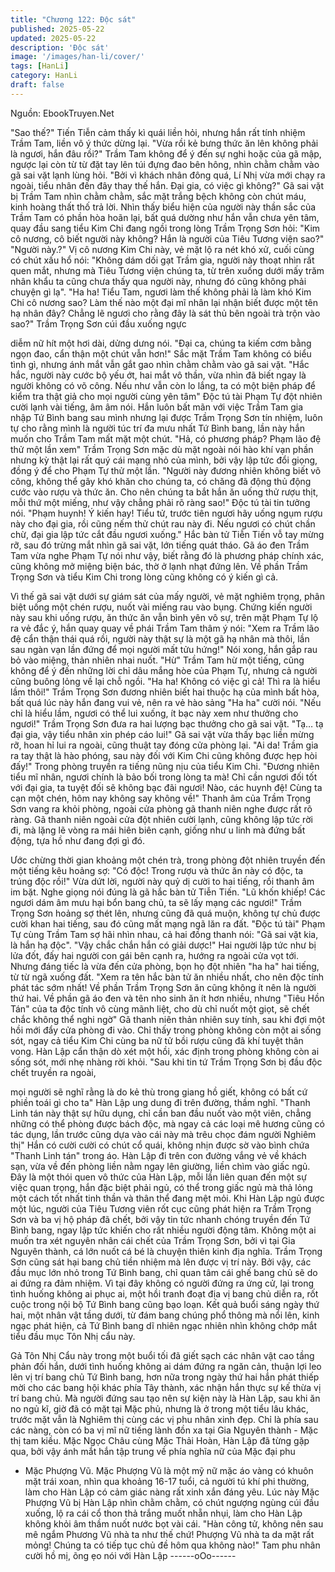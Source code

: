 ```yaml
---
title: "Chương 122: Độc sát"
published: 2025-05-22
updated: 2025-05-22
description: 'Độc sát'
image: '/images/han-li/cover/'
tags: [HanLi]
category: HanLi
draft: false
---
```


Nguồn: EbookTruyen.Net

"Sao thế?" Tiến Tiễn cảm thấy kì quái liền hỏi, nhưng hắn rất tính
nhiệm Trầm Tam, liền vô ý thức dừng lại.
"Vừa rồi kẻ bưng thức ăn lên không phải là ngươi, hắn đâu rồi?"
Trầm Tam không để ý đến sự nghi hoặc của gã mập, ngược lại
còn từ từ đặt tay lên túi đựng đao bên hông, nhìn chằm chằm vào
gã sai vặt lạnh lùng hỏi.
"Bởi vì khách nhân đông quá, Lí Nhị vừa mới chạy ra ngoài, tiểu
nhân đến đây thay thế hắn. Đại gia, có việc gì không?" Gã sai vặt
bị Trầm Tam nhìn chằm chằm, sắc mặt trắng bệch không còn chút
máu, kinh hoàng thất thố trả lời.
Nhìn thấy biểu hiện của người này thần sắc của Trầm Tam có
phần hòa hoãn lại, bất quá dường như hắn vẫn chưa yên tâm,
quay đầu sang tiểu Kim Chi đang ngồi trong lòng Trầm Trọng Sơn
hỏi:
"Kim cô nương, cô biết người này không? Hắn là người của Tiêu
Tương viện sao?"
"Người này.?" Vị cô nương Kim Chi này, vẻ mặt lộ ra nét khó xử,
cuối cùng có chút xấu hổ nói:
"Không dám dối gạt Trầm gia, người này thoạt nhìn rất quen mắt,
nhưng mà Tiêu Tương viện chúng ta, từ trên xuống dưới mấy
trăm nhân khẩu ta cũng chưa thấy qua người này, nhưng đó cũng
không phải chuyện gì lạ".
"Ha ha! Tiểu Tam, ngươi làm thế không phải là làm khó Kim Chi
cô nương sao? Làm thế nào một đại mĩ nhân lại nhận biết được
một tên hạ nhân đây? Chẳng lẽ ngươi cho rằng đây là sát thủ bên
ngoài trà trộn vào sao?" Trầm Trọng Sơn cúi đầu xuống ngực

diễm nữ hít một hơi dài, dửng dưng nói.
"Đại ca, chúng ta kiếm cơm bằng ngọn đao, cẩn thận một chút
vẫn hơn!" Sắc mặt Trầm Tam không có biểu tình gì, nhưng ánh
mắt vẫn gắt gao nhìn chằm chằm vào gã sai vặt.
"Hắc hắc, người này cước bộ yếu ớt, hai mắt vô thần, vừa nhìn đã
biết ngay là người không có võ công. Nếu như vẫn còn lo lắng, ta
có một biện pháp để kiểm tra thật giả cho mọi người cùng yên
tâm" Độc tú tài Phạm Tự đột nhiên cười lạnh vài tiếng, âm âm nói.
Hắn luôn bất mãn với việc Trầm Tam gia nhập Tứ Bình bang sau
mình nhưng lại được Trầm Trọng Sơn tín nhiệm, luôn tự cho rằng
mình là người túc trí đa mưu nhất Tứ Bình bang, lần này hắn
muốn cho Trầm Tam mất mặt một chút.
"Hả, có phương pháp? Phạm lão đệ thử một lần xem" Trầm Trọng
Sơn mặc dù mặt ngoài nói hào khí vạn phần nhưng kỳ thật lại rất
quý cái mạng nhỏ của mình, bởi vậy lập tức đổi giọng, đồng ý để
cho Phạm Tự thử một lần.
"Người này đương nhiên không biết võ công, không thể gây khó
khăn cho chúng ta, có chăng đã động thủ động cước vào rượu và
thức ăn. Cho nên chúng ta bắt hắn ăn uống thử rượu thịt, mỗi thứ
một miếng, như vậy chẳng phải rõ ràng sao!" Độc tú tài tin tưởng
nói.
"Phạm huynh! Ý kiến hay! Tiểu tử, trước tiên ngươi hãy uống
ngụm rượu này cho đại gia, rồi cũng nếm thử chút rau này đi. Nếu
ngươi có chút chần chừ, đại gia lập tức cắt đầu ngươi xuống."
Hắc bàn tử Tiễn Tiến vỗ tay mừng rỡ, sau đó trừng mắt nhìn gã
sai vặt, lớn tiếng quát tháo.
Gã áo đen Trầm Tam vừa nghe Phạm Tự nói như vậy, biết rằng
đó là phương pháp chính xác, cũng không mở miệng biện bác,
thờ ở lạnh nhạt đứng lên.
Về phần Trầm Trọng Sơn và tiểu Kim Chi trong lòng cũng không
có ý kiến gì cả.

Vì thế gã sai vặt dưới sự giám sát của mấy người, vẻ mặt nghiêm
trọng, phân biệt uống một chén rượu, nuốt vài miếng rau vào
bụng.
Chứng kiến người này sau khi uống rượu, ăn thức ăn vẫn bình
yên vô sự, trên mặt Phạm Tự lộ ra vẻ đắc ý, hắn quay quay về
phái Trầm Tam thâm ý nói: "Xem ra Trầm lão đệ cẩn thận thái quá
rồi, người này thật sự là một gã hạ nhân mà thôi, lần sau ngàn
vạn lần đứng để mọi người mất tửu hứng!" Nói xong, hắn gắp rau
bỏ vào miệng, thản nhiên nhai nuốt.
"Hừ" Trầm Tam hừ một tiếng, cũng không để ý đến những lời chỉ
dâu mắng hòe của Phạm Tự, nhưng cả người cũng buông lỏng
về lại chỗ ngồi.
"Ha ha! Không có việc gì cả! Thì ra là hiểu lầm thôi!" Trầm Trọng
Sơn đương nhiên biết hai thuộc hạ của mình bất hòa, bất quá lúc
này hắn đang vui vẻ, nên ra vẻ hào sảng "Ha ha" cười nói.
"Nếu chỉ là hiểu lầm, ngươi có thể lui xuống, ít bạc này xem như
thưởng cho ngươi!" Trầm Trọng Sơn đưa ra hai lượng bạc thưởng
cho gã sai vặt.
"Tạ… tạ đại gia, vậy tiểu nhân xin phép cáo lui!" Gã sai vặt vừa
thấy bạc liền mừng rỡ, hoan hỉ lui ra ngoài, cũng thuật tay đóng
cửa phòng lại.
"Ai da! Trầm gia ra tay thật là hào phóng, sau này đối với Kim Chi
cũng không được hẹp hòi đấy!" Trong phòng truyền ra tiếng nũng
nịu của tiểu Kim Chi.
"Đương nhiên tiểu mĩ nhân, ngươi chính là bảo bối trong lòng ta
mà! Chỉ cần ngươi đối tốt với đại gia, ta tuyệt đối sẽ không bạc đãi
ngươi! Nào, các huynh đệ! Cùng ta cạn một chén, hôm nay không
say không về!" Thanh âm của Trầm Trọng Sơn vang ra khỏi
phòng, ngoài cửa phòng gã thanh niên nghe được rất rõ ràng.
Gã thanh niên ngoài cửa đột nhiên cười lạnh, cũng không lập tức
rời đi, mà lặng lẽ vòng ra mái hiên biên cạnh, giống như u linh mà
đứng bất động, tựa hồ như đang đợi gì đó.

Ước chừng thời gian khoảng một chén trà, trong phòng đột nhiên
truyền đến một tiếng kêu hoảng sợ: "Có độc! Trong rượu và thức
ăn này có độc, ta trúng độc rồi!" Vừa dứt lời, người này quỷ dị
cười to hai tiếng, rồi thanh âm im bặt. Nghe giọng nói đúng là gã
hắc bàn tử Tiễn Tiến.
"Lũ khốn khiếp! Các ngươi dám âm mưu hại bổn bang chủ, ta sẽ
lấy mạng các ngươi!" Trầm Trọng Sơn hoảng sợ thét lên, nhưng
cũng đã quá muộn, không tự chủ được cười khan hai tiếng, sau
đó cũng mất mạng ngã lăn ra đất.
"Độc tú tài" Phạm Tự cùng Trầm Tam sợ hãi nhìn nhau, cả hai
đồng thanh nói:
"Gã sai vặt kia, là hắn hạ độc".
"Vậy chắc chắn hắn có giải dược!"
Hai người lập tức như bị lửa đốt, đấy hai người con gái bên cạnh
ra, hướng ra ngoài cửa vọt tới.
Nhưng đáng tiếc là vừa đến cửa phòng, bọn họ đột nhiên "ha ha"
hai tiếng, từ từ ngã xuống đất.
"Xem ra tên hắc bàn tử ăn nhiều nhất, cho nên độc tính phát tác
sớm nhất! Về phần Trầm Trọng Sơn ăn cũng không ít nên là
người thứ hai. Về phần gã áo đen và tên nho sinh ăn ít hơn nhiều,
nhưng "Tiêu Hồn Tán" của ta độc tính vô cùng mãnh liệt, cho dù
chỉ nuốt một giọt, sẽ chết chắc không thể nghi ngờ" Gã thanh niên
thản nhiên suy tính, sau khi đợi một hồi mới đẩy cửa phòng đi
vào.
Chỉ thấy trong phòng không còn một ai sống sót, ngay cả tiểu Kim
Chi cùng ba nữ tử bồi rượu cũng đã khí tuyệt thân vong.
Hàn Lập cẩn thận dò xét một hồi, xác định trong phòng không còn
ai sống sót, mới nhẹ nhàng rời khỏi.
"Sau khi tin tứ Trầm Trọng Sơn bị đầu độc chết truyền ra ngoài,

mọi người sẽ nghĩ rằng là do kẻ thù trong giang hồ giết, không có
bất cứ phiền toái gì cho ta" Hàn Lập ung dung đi trên đường,
thầm nghĩ.
"Thanh Linh tán này thật sự hữu dụng, chỉ cần ban đầu nuốt vào
một viên, chẳng những có thể phòng được bách độc, mà ngay cả
các loại mê hương cũng có tác dụng, lần trước cũng dựa vào cái
này mà trêu chọc đám người Nghiêm thị" Hắn có cười cười có
chút cổ quái, không nhịn được sờ vào bình chứa "Thanh Linh tán"
trong áo.
Hàn Lập đi trên con đường vắng vẻ về khách sạn, vừa về đến
phòng liền nằm ngay lên giường, liền chìm vào giấc ngủ.
Đây là một thói quen vô thức của Hàn Lập, mỗi lần liên quan đến
một sự việc quan trọng, hắn đặc biệt phải ngủ, có thể trong giấc
ngủ mà thả lỏng một cách tốt nhất tinh thần và thân thể đang mệt
mỏi.
Khi Hàn Lập ngủ được một lúc, người của Tiêu Tương viên rốt
cục cũng phát hiện ra Trầm Trọng Sơn và ba vị hộ pháp đã chết,
bởi vậy tin tức nhanh chóng truyền đến Tứ Bình bang, ngay lập
tức khiến cho rất nhiều người động tâm.
Không một ai muốn tra xét nguyên nhân cái chết của Trầm Trọng
Sơn, bởi vì tại Gia Nguyên thành, cá lớn nuốt cá bé là chuyện
thiên kinh địa nghĩa. Trầm Trọng Sơn cũng sát hại bang chủ tiền
nhiệm mà lên được vị trí này. Bởi vậy, các đầu mục lớn nhỏ trong
Tứ Bình bang, chỉ quan tâm cái ghế bang chủ sẽ do ai đứng ra
đảm nhiệm.
Vì tại đây không có người đứng ra ứng cử, lại trong tình huống
không ai phục ai, một hồi tranh đoạt địa vị bang chủ diễn ra, rốt
cuộc trong nội bộ Tứ Bình bang cũng bạo loạn.
Kết quả buổi sáng ngày thứ hai, một nhân vật tầng dưới, từ đám
bang chúng phổ thông mà nổi lên, kinh ngạc phát hiện, cả Tứ
Bình bang dĩ nhiên ngạc nhiên nhìn không chớp mắt tiểu đầu mục
Tôn Nhị cẩu này.

Gả Tôn Nhị Cẩu này trong một buổi tối đã giết sạch các nhân vật
cao tầng phản đối hắn, dưới tình huống không ai dám đứng ra
ngăn cản, thuận lợi leo lên vị trí bang chủ Tứ Bình bang, hơn nữa
trong ngày thứ hai hắn phát thiếp mời cho các bang hội khác phía
Tây thành, xác nhận hắn thực sự kế thừa vị trí bang chủ.
Mà người đứng sau tạo nên sự kiện này là Hàn Lập, sau khi ăn
no ngủ kĩ, giờ đã có mặt tại Mặc phủ, nhưng là ở trong một tiểu
lâu khác, trước mặt vẫn là Nghiêm thị cùng các vị phu nhân xinh
đẹp. Chỉ là phía sau các nàng, còn có ba vị mĩ nữ tiếng lành đồn
xa tại Gia Nguyên thành - Mặc thị tam kiều.
Mặc Ngọc Châu cùng Mặc Thải Hoàn, Hàn Lập đã từng gặp qua,
bởi vậy ánh mắt hắn tập trung về phía nghĩa nữ của Mặc đại phu
- Mặc Phượng Vũ.
Mặc Phượng Vũ là một mỹ nữ mặc áo vàng có khuôn mặt trái
xoan, nhìn qua khoảng 16-17 tuổi, cả người tú khí phi thường,
làm cho Hàn Lập có cảm giác nàng rất xinh xắn đáng yêu.
Lúc này Mặc Phượng Vũ bị Hàn Lập nhìn chằm chằm, có chút
ngượng ngùng cúi đầu xuống, lộ ra cái cổ thon thả trắng muốt
nhẵn nhụi, làm cho Hàn Lập không khỏi âm thầm nuốt nước bọt
vài cái.
"Hàn công tử, không nên sau mê ngắm Phương Vũ nhà ta như
thế chứ! Phượng Vũ nhà ta da mặt rất mỏng! Chúng ta có tiếp tục
chủ đề hôm qua không nào!" Tam phu nhân cười hồ mị, õng ẹo
nói với Hàn Lập
------oOo------
